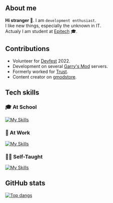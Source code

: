## About me
**Hi stranger 👋**. I am ``development enthusiast``.
<br/> I like new things, especially the unknown in IT.  
Actualy I am student at [Epitech](https://epitech.eu/) 🎓.  
  
  
## Contributions
- Volunteer for [Devfest](https://devfest.gdgnantes.com/) 2022.
- Development on several [Garry's Mod](https://facepunch.com/) servers.
- Formerly worked for [Trust](https://trust-gaming.fr).
- Content creator on [gmodstore](https://www.gmodstore.com).


## Tech skills
### 🎓 At School
[![My Skills](https://skillicons.dev/icons?i=bash,c,cpp,cmake,docker,jenkins,firebase,supabase,figma&perline=6)](https://skillicons.dev)

### 🏢 At Work
[![My Skills](https://skillicons.dev/icons?i=py,qt,ts,js,tailwind,react,nextjs,azure,powershell&perline=6)](https://skillicons.dev)

### 🧑‍💻 Self-Taught
[![My Skills](https://skillicons.dev/icons?i=rust,cs,dotnet,kubernetes,lua,nginx,postgres,figma&perline=6)](https://skillicons.dev)


## GitHub stats
[![Top dangs](https://github-readme-stats-git-masterrstaa-rickstaa.vercel.app/api/top-langs/?username=hodooos)](https://github.com/anuraghazra/github-readme-stats)
